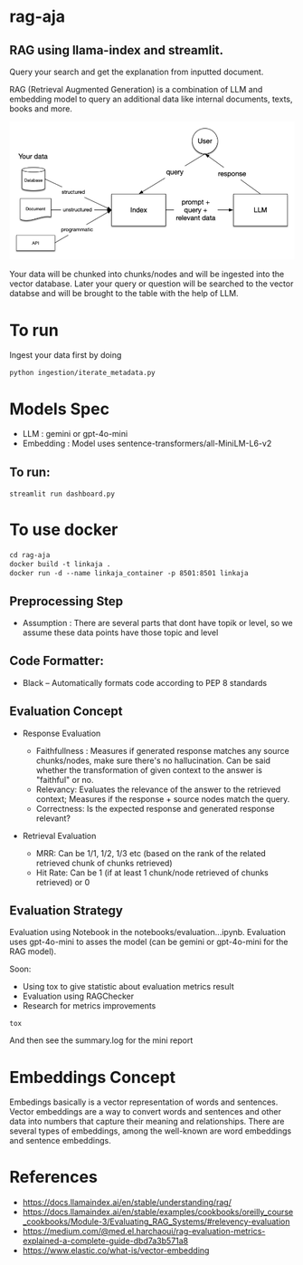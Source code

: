 # rag-aja

## RAG using llama-index and streamlit.

Query your search and get the explanation from inputted document.

RAG (Retrieval Augmented Generation) is a combination of LLM and embedding model to query an additional data like internal documents, texts, books and more.

![alt text](image.png)

Your data will be chunked into chunks/nodes and will be ingested into the vector database. Later your query or question will be searched to the vector databse and will be brought to the table with the help of LLM.

# To run

Ingest your data first by doing


```
python ingestion/iterate_metadata.py
```

# Models Spec

- LLM : gemini or gpt-4o-mini
- Embedding :  Model uses sentence-transformers/all-MiniLM-L6-v2


## To run:

```
streamlit run dashboard.py
```

# To use docker

```
cd rag-aja
docker build -t linkaja .
docker run -d --name linkaja_container -p 8501:8501 linkaja
```

## Preprocessing Step

- Assumption : There are several parts that dont have topik or level, so we assume these data points have those topic and level

## Code Formatter:

- Black – Automatically formats code according to PEP 8 standards

## Evaluation Concept

- Response Evaluation
    - Faithfullness : Measures if generated response matches any source chunks/nodes, make sure there's no hallucination. Can be said whether the transformation of given context to the answer is "faithful" or no.
    - Relevancy: Evaluates the relevance of the answer to the retrieved context; Measures if the response + source nodes match the query.
    - Correctness: Is the expected response and generated response relevant?

- Retrieval Evaluation
    - MRR: Can be 1/1, 1/2, 1/3 etc (based on the rank of the related retrieved chunk of chunks retrieved)
    - Hit Rate: Can be 1 (if at least 1 chunk/node retrieved of chunks retrieved) or 0

## Evaluation Strategy

Evaluation using Notebook in the notebooks/evaluation...ipynb. Evaluation uses gpt-4o-mini to asses the model (can be gemini or gpt-4o-mini for the RAG model).

Soon:

- Using tox to give statistic about evaluation metrics result
- Evaluation using RAGChecker
- Research for metrics improvements

```
tox
```

And then see the summary.log for the mini report

# Embeddings Concept

Embedings basically is a vector representation of words and sentences. Vector embeddings are a way to convert words and sentences and other data into numbers that capture their meaning and relationships. There are several types of embeddings, among the well-known are word embeddings and sentence embeddings. 

# References

- https://docs.llamaindex.ai/en/stable/understanding/rag/
- https://docs.llamaindex.ai/en/stable/examples/cookbooks/oreilly_course_cookbooks/Module-3/Evaluating_RAG_Systems/#relevency-evaluation
- https://medium.com/@med.el.harchaoui/rag-evaluation-metrics-explained-a-complete-guide-dbd7a3b571a8
- https://www.elastic.co/what-is/vector-embedding